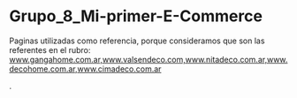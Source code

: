 # Grupo_8_Mi-primer-E-Commerce
Paginas utilizadas como referencia, porque consideramos que son las referentes en el rubro:
    www.gangahome.com.ar,www.valsendeco.com,www.nitadeco.com.ar,www.decohome.com.ar,www.cimadeco.com.ar

.
